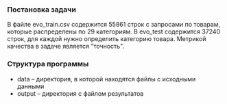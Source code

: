 ### Постановка задачи

В файле evo_train.csv содержится 55861 строк с запросами по товарам, которые распределены по 29 категориям. В evo_test содержится 37240 строк, для каждой нужно определить категорию товара. Метрикой качества в задаче является "точность".

### Структура программы

- data – директория, в которой находятся файлы с исходными данными
- output – директория с файлом результатов
